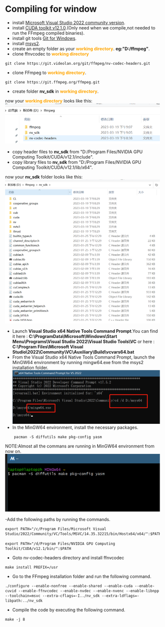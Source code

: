 # Compiling for window

- install [Microsoft Visual Studio 2022 community version](https://visualstudio.microsoft.com/downloads/).
- install [CUDA toolkit v12.1.0](https://developer.nvidia.com/cuda-toolkit-archive).(Only need when we compile,not needed to run the FFmpeg compiled binaries).
- install git tools [Git for Windows](https://gitforwindows.org/).
- install [msys2](https://www.msys2.org/).
- create an empty folder as your <span style="color:orange">**working directory**</span>. **eg:"D:/ffmpeg"**.
- clone ffnvcodec to <span style="color:orange">**working directory**</span>

```-git
git clone https://git.videolan.org/git/ffmpeg/nv-codec-headers.git
```

- clone FFmpeg to <span style="color:orange">**working directory**</span>.
  
```-git
git clone https://git.ffmpeg.org/ffmpeg.git
```

- create folder **nv_sdk** in <span style="color:orange">**working directory**</span>.

now your <span style="color:orange">**working directory**</span> looks like this:![working directory](./images/working_directory.png)

- copy header files to **nv_sdk** from "D:/Program Files/NVIDIA GPU Computing Toolkit/CUDA/v12.1/include".
- copy library files to **nv_sdk** from "D:/Program Files/NVIDIA GPU Computing Toolkit/CUDA/v12.1/lib/x64".

now your **nv_sdk** folder looks like this:![nv sdk](./images/nv_sdk.png)

- Launch **Visual Studio x64 Native Tools Command Prompt**.You can find it here : **C:\ProgramData\Microsoft\Windows\Start Menu\Programs\Visual Studio 2022\Visual Studio Tools\VC** or here : **C:\Program Files\Microsoft Visual Studio\2022\Community\VC\Auxiliary\Build\vcvars64.bat**
- From the Visual Studio x64 Native Tools Command Prompt, launch the MinGW64 environment by running mingw64.exe from the msys2 installation folder.![launch mingw64](./images/launch_mingw64.png)
- In the MinGW64 environment, install the necessary packages.

```-git
    pacman -S diffutils make pkg-config yasm
```

NOTE:Almost all the commans are running in MinGW64 environment from now on.![mingw64](./images/mingw64.png)

-Add the following paths by running the commands.

```-git
export PATH="/c/Program Files/Microsoft Visual Studio/2022/Community/VC/Tools/MSVC/14.35.32215/bin/Hostx64/x64/":$PATH

export PATH="/d/Program Files/NVIDIA GPU Computing Toolkit/CUDA/v12.1/bin/":$PATH
```

- Goto nv-codec-headers directory and install ffnvcodec

```-git
make install PREFIX=/usr
```

- Go to the FFmpeg installation folder and run the following command.

```-git
./configure --enable-nonfree --enable-shared --enable-cuda --enable-cuvid --enable-ffnvcodec --enable-nvdec --enable-nvenc --enable-libnpp --toolchain=msvc --extra-cflags=-I../nv_sdk --extra-ldflags=-libpath:../nv_sdk
```

- Compile the code by executing the following command.

```-git
make -j 8
```
